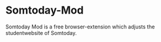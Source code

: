 # Somtoday-Mod
Somtoday Mod is a free browser-extension which adjusts the studentwebsite of Somtoday.
